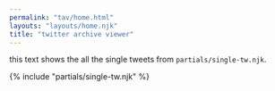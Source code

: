 ```yaml
---
permalink: "tav/home.html"
layouts: "layouts/home.njk"
title: "twitter archive viewer"
---
```


this text shows the all the single tweets from `partials/single-tw.njk`.

{% include "partials/single-tw.njk" %}

